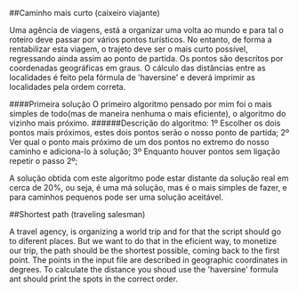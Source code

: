 ##Caminho mais curto (caixeiro viajante)

Uma agência de viagens, está a organizar uma volta ao mundo e para tal o roteiro deve passar por vários pontos turísticos. No entanto, de forma a rentabilizar esta viagem, o trajeto deve ser o mais curto possível, regressando ainda assim ao ponto de partida. Os pontos são descritos por coordenadas geográficas em graus. O cálculo das distâncias entre as localidades é feito pela fórmula de 'haversine' e deverá imprimir as localidades pela ordem correta.

####Primeira solução
O primeiro algoritmo pensado por mim foi o mais simples de todo(mas de maneira nenhuma o mais eficiente), o algoritmo do vizinho mais próximo.
######Descrição do algoritmo:
  1º Escolher os dois pontos mais próximos, estes dois pontos serão o nosso ponto de partida;
  2º Ver qual o ponto mais próximo de um dos pontos no extremo do nosso caminho e adiciona-lo à solução;
  3º Enquanto houver pontos sem ligação repetir o passo 2º;
  
A solução obtida com este algoritmo pode estar distante da solução real em cerca de 20%, ou seja, é uma má solução, mas é o mais simples de fazer, e para caminhos pequenos pode ser uma solução aceitável.

##Shortest path (traveling salesman)

A travel agency, is organizing a world trip and for that the script should go to diferent places. But we want to do that in the eficient way, to monetize our trip, the path should be the shortest possible, coming back to the first point. The points in the input file are described in geographic coordinates in degrees. To calculate the distance you shoud use the 'haversine' formula ant should print the spots in the correct order. 
